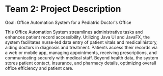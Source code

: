 # Team 2: Project Description

Goal: Office Automation System for a Pediatric Doctor's Office

This Office Automation System streamlines administrative tasks and enhances patient record accessibility. Utilizing Java UI and JavaFX, the system facilitates nurse-led data entry of patient vitals and medical history, aiding doctors in diagnosis and treatment. Patients access their records via a web or mobile app, managing appointments, receiving prescriptions, and communicating securely with medical staff. Beyond health data, the system stores patient contact, insurance, and pharmacy details, optimizing overall office efficiency and patient care.





